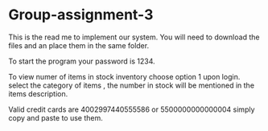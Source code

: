 # Group-assignment-3

This is the read me to implement our system. You will need to download the files and an place them in the same folder. 

To start the program your password is 1234.

To view numer of items in stock inventory choose option 1 upon login. select the category of items , the number in stock will be mentioned in the items description.

Valid credit cards are 4002997440555586 or 5500000000000004 simply copy and paste to use them.
